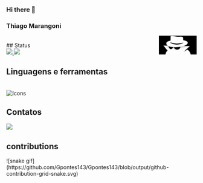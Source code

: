 ### Hi there 👋

### Thiago Marangoni
 
 
<img align="right" height="50px" width="100px" alt="ano" src="https://github.com/ThiagoMarangoni-dev/ThiagoMarangoni-dev/blob/81300f5a8f713c585f2633dcfcaab781a6ece249/sla.jpg"/>
 
<div/>
 
 
<br>   
  ## Status
<div>
<a href="https://github.com/ThiagoMarangoni-dev/github-readme-stats">
<img height=150em src="https://github-readme-stats.vercel.app/api?username=ThiagoMarangoni-dev&show_icons=true&theme=midnight-purple" />
</a>
<a href="https://github.comThiagoMarangoni-dev/convoychat">
<img height=150em length= 280em src="https://github-readme-stats.vercel.app/api/top-langs?username=ThiagoMarangoni-dev&layout=compact&langs_count=8&theme=midnight-purple" />
</a>
</div>
 
## Linguagens e ferramentas
<div style="display: inline_block"><br>
<img alt="Icons" align="center" height="40" width="290" src="https://skillicons.dev/icons?i=js,html,css,vscode,py,java,git" /> 

</div>
 
##  Contatos
<div>
<a href="mailto:thiagocmarangoni@gmail.com"><img src="https://img.shields.io/badge/gmail-%23DD0031.svg?&style=for-the-badge&logo=gmail&logoColor=white"/></a>

 
</div>
 
## contributions
<div>
![snake gif](https://github.com/Gpontes143/Gpontes143/blob/output/github-contribution-grid-snake.svg)
 
</div>
